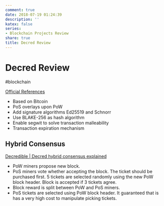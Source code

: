 ```yaml
---
comment: true
date: 2018-07-19 01:24:39
description: ''
katex: false
series:
- Blockchain Projects Review
share: true
title: Decred Review
---
```


# Decred Review

#blockchain

[Official References](https://docs.decred.org/research/overview/)

- Based on Bitcoin
- PoS overlays upon PoW
- Add signature algorithms Ed25519 and Schnorr
- Use BLAKE-256 as hash algorithm
- Enable segwit to solve transaction malleability
- Transaction expiration mechanism

## Hybrid Consensus

[Decredible | Decred hybrid consensus explained](https://decredible.com/mining/hybrid-consensus/)

- PoW miners propose new block.
- PoS miners vote whether accepting the block. The ticket should be purchased first. 5 tickets are selected randomly using the new PoW block header. Block is accepted if 3 tickets agree.
- Block reward is split between PoW and PoS miners.
- PoS tickets are selected using PoW block header. It guaranteed that is has a very high cost to manipulate picking tickets.
